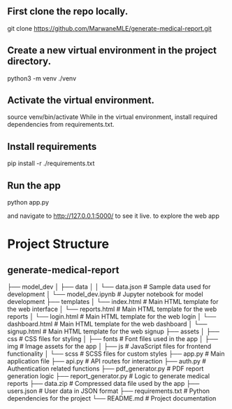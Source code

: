 ## First clone the repo locally.
git clone https://github.com/MarwaneMLE/generate-medical-report.git

## Create a new virtual environment in the project directory.
python3 -m venv ./venv

## Activate the virtual environment.
source venv/bin/activate
While in the virtual environment, install required dependencies from requirements.txt.

## Install requirements
pip install -r ./requirements.txt  

## Run the app
python app.py

and navigate to http://127.0.0.1:5000/ to see it live. to explore the web app

# Project Structure
 
## generate-medical-report
 
├── model_dev
│   ├── data
│   │   └── data.json         # Sample data used for development
│   └── model_dev.ipynb       # Jupyter notebook for model development
├── templates
│   └── index.html            # Main HTML template for the web interface
│   └── reports.html          # Main HTML template for the web reports
│   └── login.html            # Main HTML template for the web login
│   └── dashboard.html        # Main HTML template for the web dashboard
│   └── signup.html           # Main HTML template for the web signup
├── assets
│   ├── css                   # CSS files for styling
│   ├── fonts                 # Font files used in the app
│   ├── img                   # Image assets for the app
│   ├── js                    # JavaScript files for frontend functionality
│   └── scss                  # SCSS files for custom styles
├── app.py                    # Main application file
├── api.py                    # API routes for interaction
├── auth.py                   # Authentication related functions
├── pdf_generator.py          # PDF report generation logic
├── report_generator.py       # Logic to generate medical reports
├── data.zip                  # Compressed data file used by the app
├── users.json                # User data in JSON format
├── requirements.txt          # Python dependencies for the project
└── README.md                 # Project documentation
